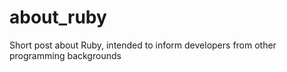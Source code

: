 # about_ruby
Short post about Ruby, intended to inform developers from other programming backgrounds
